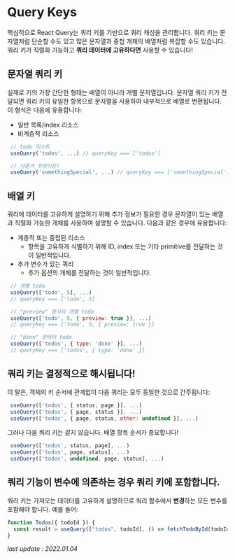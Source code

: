 # Query Keys

핵심적으로 React Query는 쿼리 키를 기반으로 쿼리 캐싱을 관리합니다. 쿼리 키는 문자열처럼 단순할 수도 있고 많은 문자열과 중첩 개체의 배열처럼 복잡할 수도 있습니다. 쿼리 키가 직렬화 가능하고 **쿼리 데이터에 고유하다면** 사용할 수 있습니다!

## 문자열 쿼리 키

실제로 키의 가장 간단한 형태는 배열이 아니라 개별 문자열입니다. 문자열 쿼리 키가 전달되면 쿼리 키의 유일한 항목으로 문자열을 사용하여 내부적으로 배열로 변환됩니다. 이 형식은 다음에 유용합니다:

- 일반 목록/index 리소스
- 비계층적 리소스

```js
 // todo 리스트
 useQuery('todos', ...) // queryKey === ['todos']

 // 다른거 무엇이든!
 useQuery('somethingSpecial', ...) // queryKey === ['somethingSpecial']
```

## 배열 키

쿼리에 데이터를 고유하게 설명하기 위해 추가 정보가 필요한 경우 문자열이 있는 배열과 직렬화 가능한 개체를 사용하여 설명할 수 있습니다. 다음과 같은 경우에 유용합니다:

- 계층적 또는 중첩된 리소스
  - 항목을 고유하게 식별하기 위해 ID, index 또는 기타 primitive를 전달하는 것이 일반적입니다.
- 추가 변수가 있는 쿼리
  - 추가 옵션의 개체를 전달하는 것이 일반적입니다.

```js
 // 개별 todo
 useQuery(['todo', 5], ...)
 // queryKey === ['todo', 5]

 // "preview" 형식의 개별 todo
 useQuery(['todo', 5, { preview: true }], ...)
 // queryKey === ['todo', 5, { preview: true }]

 // "done" 상태의 todo
 useQuery(['todos', { type: 'done' }], ...)
 // queryKey === ['todos', { type: 'done' }]
```

## 쿼리 키는 결정적으로 해시됩니다!

이 말은, 객체의 키 순서에 관계없이 다음 쿼리는 모두 동일한 것으로 간주됩니다:

```js
 useQuery(['todos', { status, page }], ...)
 useQuery(['todos', { page, status }], ...)
 useQuery(['todos', { page, status, other: undefined }], ...)
```

그러나 다음 쿼리 키는 같지 않습니다. 배열 항목 순서가 중요합니다!

```js
 useQuery(['todos', status, page], ...)
 useQuery(['todos', page, status], ...)
 useQuery(['todos', undefined, page, status], ...)
```

## 쿼리 기능이 변수에 의존하는 경우 쿼리 키에 포함합니다.

쿼리 키는 가져오는 데이터를 고유하게 설명하므로 쿼리 함수에서 **변경**하는 모든 변수를 포함해야 합니다. 예를 들어:

```js
function Todos({ todoId }) {
  const result = useQuery(["todos", todoId], () => fetchTodoById(todoId));
}
```

_last update : 2022.01.04_
